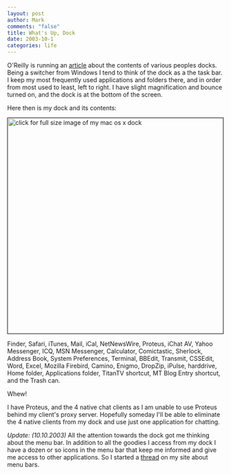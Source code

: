 ```yaml
--- 
layout: post
author: Mark
comments: "false"
title: What's Up, Dock
date: 2003-10-1
categories: life
---
```

O'Reilly is running an <a href="http://www.macdevcenter.com/pub/a/mac/2003/09/30/dock.html">article</a> about the contents of various peoples docks. Being a switcher from Windows I tend to think of the dock as a the task bar. I keep my most frequently used applications and folders there, and in order from most used to least, left to right. I have slight magnification and bounce turned on, and the dock is at the bottom of the screen.

Here then is my dock and its contents:

<a href="http://www.zanshin.net/images/mydock.png"><img src="http://www.zanshin.net/images/mydock.png" alt="click for full size image of my mac os x dock" border="1" width="500" /></a>

Finder, Safari, iTunes, Mail, iCal, NetNewsWire, Proteus, iChat AV, Yahoo Messenger, ICQ, MSN Messenger, Calculator, Comictastic, Sherlock, Address Book, System Preferences, Terminal, BBEdit, Transmit, CSSEdit, Word, Excel, Mozilla Firebird, Camino, Enigmo, DropZip, iPulse, harddrive, Home folder, Applications folder, TitanTV shortcut, MT Blog Entry shortcut, and the Trash can.

Whew!

I have Proteus, and the 4 native chat clients as I am unable to use Proteus behind my client's proxy server. Hopefully someday I'll be able to eliminate the 4 native clients from my dock and use just one application for chatting.

<em>Update: (10.10.2003)</em> All the attention towards the dock got me thinking about the menu bar. In addition to all the goodies I access from my dock I have a dozen or so icons in the menu bar that keep me informed and give me access to other applications. So I started a <a href="http://www.zanshin.net/blogs/000287.html">thread</a> on my site about menu bars.

